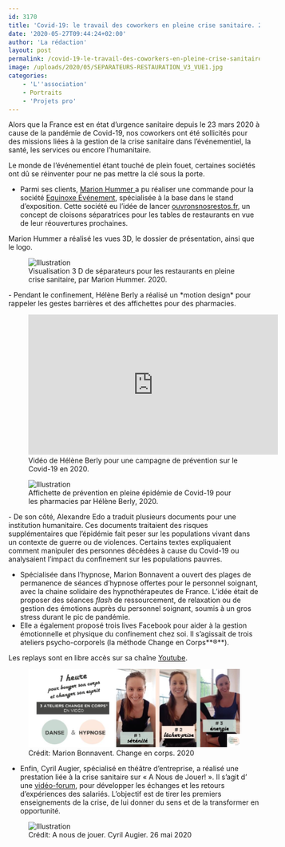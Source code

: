 ```yaml
---
id: 3170
title: 'Covid-19: le travail des coworkers en pleine crise sanitaire. 2/2'
date: '2020-05-27T09:44:24+02:00'
author: 'La rédaction'
layout: post
permalink: /covid-19-le-travail-des-coworkers-en-pleine-crise-sanitaire-2-2/
image: /uploads/2020/05/SEPARATEURS-RESTAURATION_V3_VUE1.jpg
categories:
    - 'L''association'
    - Portraits
    - 'Projets pro'
---
```


Alors que la France est en état d’urgence sanitaire depuis le 23 mars 2020 à cause de la pandémie de Covid-19, nos coworkers ont été sollicités pour des missions liées à la gestion de la crise sanitaire dans l’événementiel, la santé, les services ou encore l’humanitaire.

Le monde de l’événementiel étant touché de plein fouet, certaines sociétés ont dû se réinventer pour ne pas mettre la clé sous la porte.

- Parmi ses clients, [Marion Hummer ](http://www.marionhummer.fr/)a pu réaliser une commande pour la société [Equinoxe Événement](https://www.equinoxe-evenement.fr/), spécialisée à la base dans le stand d’exposition. Cette société eu l’idée de lancer [ouvronsnosrestos.fr](http://ouvronsnosrestos.fr/), un concept de cloisons séparatrices pour les tables de restaurants en vue de leur réouvertures prochaines.

Marion Hummer a réalisé les vues 3D, le dossier de présentation, ainsi que le logo.

<figure class="wp-block-image"><img src="/uploads/2020/05/SEPARATEURS-RESTAURATION_V3_VUE1-1024x724.jpg" alt="Illustration"><figcaption>Visualisation 3 D de séparateurs pour les restaurants en pleine crise sanitaire, par Marion Hummer. 2020.</figcaption></figure>- Pendant le confinement, Hélène Berly a réalisé un *motion design* pour rappeler les gestes barrières et des affichettes pour des pharmacies.

<figure class="wp-block-embed-youtube wp-block-embed is-type-video is-provider-youtube wp-embed-aspect-16-9 wp-has-aspect-ratio"><div class="wp-block-embed__wrapper"><iframe allow="accelerometer; autoplay; clipboard-write; encrypted-media; gyroscope; picture-in-picture" allowfullscreen="" frameborder="0" height="281" src="https://www.youtube.com/embed/8Zwk_qBN70g?feature=oembed" title="Covid-19, doit-on relativiser ou s'inquiéter ?" width="500"></iframe></div><figcaption>Vidéo de Hélène Berly pour une campagne de prévention sur le Covid-19 en 2020.</figcaption></figure><figure class="wp-block-image"><img src="/uploads/2020/05/masques-affichette-724x1024.jpg" alt="Illustration"><figcaption>Affichette de prévention en pleine épidémie de Covid-19 pour les pharmacies par Hélène Berly, 2020.</figcaption></figure>- De son côté, Alexandre Edo a traduit plusieurs documents pour une institution humanitaire. Ces documents traitaient des risques supplémentaires que l’épidémie fait peser sur les populations vivant dans un contexte de guerre ou de violences. Certains textes expliquaient comment manipuler des personnes décédées à cause du Covid-19 ou analysaient l’impact du confinement sur les populations pauvres.

- Spécialisée dans l’hypnose, Marion Bonnavent a ouvert des plages de permanence de séances d’hypnose offertes pour le personnel soignant, avec la chaine solidaire des hypnothérapeutes de France. L’idée était de proposer des séances *flash* de ressourcement, de relaxation ou de gestion des émotions auprès du personnel soignant, soumis à un gros stress durant le pic de pandémie.
- Elle a également proposé trois lives Facebook pour aider à la gestion émotionnelle et physique du confinement chez soi. Il s’agissait de trois ateliers psycho-corporels (la méthode Change en Corps**®**).

Les replays sont en libre accès sur sa chaîne [Youtube](<http:// https://www.youtube.com/watch?v=ne-Zbf3vKGA&list=PLfU-r5qJakZYHIEofRCFV_-uOTYqsQt66>).

<figure class="wp-block-image"><img src="/uploads/2020/05/marion-bonnavent.jpg" alt="Illustration"><figcaption>Crédit: Marion Bonnavent. Change en corps. 2020</figcaption></figure>

- Enfin, Cyril Augier, spécialisé en théâtre d’entreprise, a réalisé une prestation liée à la crise sanitaire sur « A Nous de Jouer! ». Il s’agit d’ une [vidéo-forum](https://www.theatre-d-entreprise.fr/de-la-crise-a-la-reprise-une-video-forum-pour-un-retour-dexperience-salarie-e-s/), pour développer les échanges et les retours d’expériences des salariés. L’objectif est de tirer les premiers enseignements de la crise, de lui donner du sens et de la transformer en opportunité.

<figure class="wp-block-image"><img src="/uploads/2020/05/Triple_perso-1264x550-1024x446.jpg" alt="Illustration"><figcaption>Crédit: A nous de jouer. Cyril Augier. 26 mai 2020</figcaption></figure>